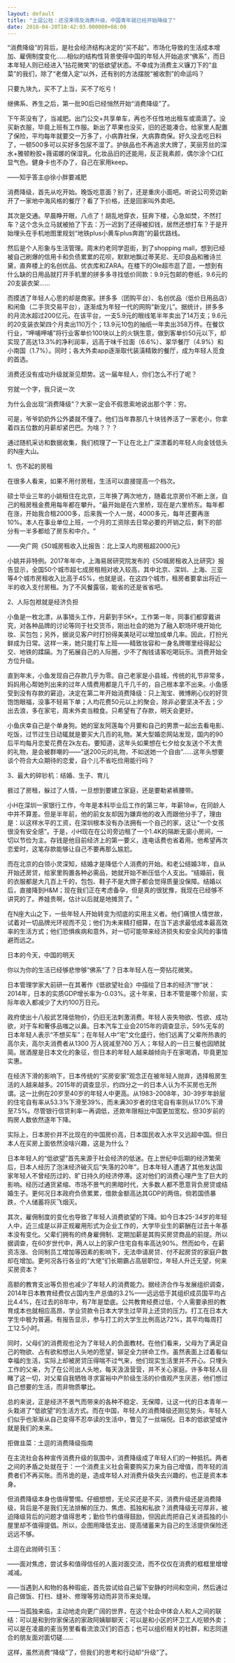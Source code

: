 ```yaml
---
layout: default
title: "土逗公社：还没来得及消费升级，中国青年就已经开始降级了"
date: 2018-04-20T10:42:03.000000+08:00
---
```


‌‌“消费降级‌‌”的背后，是社会经济结构决定的‌‌“买不起‌‌”。市场化导致的生活成本增加、雇佣制度变化……相似的结构性背景使得中国的年轻人开始追求‌‌“佛系‌‌”，而日本年轻人则已经进入‌‌“拈花微笑‌‌”的低欲望状态。不幸成为消费主义镰刀下的‌‌“韭菜‌‌”的我们，除了‌‌“老僧入定‌‌”以外，还有别的方法摆脱‌‌“被收割‌‌”的命运吗？

只要九块九，买不了上当，买不了吃亏！

继佛系、养生之后，第一批90后已经悄然开始‌‌“消费降级‌‌”了。

下午茶没有了，当减肥。出门公交+共享单车，再也不任性地出租车或滴滴了。没买新衣服，毕竟上班有工作服。新出了苹果也没买，旧的还能凑合。给家里人配置了保险，平均每年就要交一万多了，小病靠社保，大病靠商保。好久没去吃日料了，一顿500多可以买好多包尿不湿了。护肤品也不再追求大牌了，芙丽芳丝的深水+雅顿粉胶+薇诺娜的保湿乳。化妆品旧的还能用，反正我素颜，偶尔涂个口红显气色。健身卡也不办了，自己在家用keep。

——知乎答主@徐小胖要减肥

消费降级，首先从吃开始。晚饭吃意面？别了，还是重庆小面吧。听说公司旁边新开了一家地中海风格的餐厅？看了下价格，还是回家叫外卖吧。

其次是交通。早晨睁开眼，八点了！胡乱地穿衣，狂奔下楼，心急如焚，不然打车？这个念头立马就被拍了下去：万一迟到了还得被扣钱，居然还想打车？于是开始埋头在手机地图里规划‌‌“地铁plus小黄车plus奔跑‌‌”的最优路线。

然后是个人形象与生活管理。周末约老同学逛街，到了shopping mall，想到已经被自己刷爆的信用卡和负债累累的花呗，默默地飘过蒂芙尼、无印良品和雅诗兰黛，直奔楼上的名创优品、优衣库和ZARA。在楼下的Ole超市逛了逛，一想到有什么缺的日用品就打开手机里的拼多多寻找低价同款：9.9元包邮的卷纸，9.6元的20支装衣架……

而摸透了年轻人心思的却是商家。拼多多（团购平台）、名创优品（低价日用品店）和闲鱼（二手货交易平台），逐渐成为年轻一代的网购‌‌“新宠儿‌‌”。据统计，拼多多的月流水超过200亿元。在该平台，一支5.9元的眼线笔半年卖出了14万支；9.6元的20支装衣架四个月卖出110万个；13.9元10包的抽纸一年卖出358万件。在餐饮行业，‌‌“呷哺呷哺‌‌”将行业客单价100块以上的火锅生意，做到客单价50元以下，却实现了高达13.3%的净利润率，远高于味千拉面（6.6%）、翠华餐厅（4.9%）和小南国（1.7%）。同时；各大外卖app逐渐取代装潢精致的餐厅，成为年轻人觅食的首选。

消费还没有成功升级就渐见颓势。这一届年轻人，你们怎么不行了呢？

穷就一个字，我只说一次

为什么会出现‌‌“消费降级‌‌”？大家一定会不假思索地说出那个字：穷。

可是，爷爷奶奶外公外婆就不懂了。他们当年靠那几十块钱养活了一家老小，你拿着四五位数的月薪却紧巴巴。为啥？？？

通过随机采访和数据收集，我们梳理了一下让在北上广深漂着的年轻人向金钱低头的N座大山。

1、伤不起的房租

在很多人看来，如果不用付房租，生活可以直接提高一个档次。

硕士毕业三年的小姚租住在北京，三年换了两次地方，随着北京房价不断上涨，自己的租房租金费用每年都在攀升。‌‌“最开始是在六里桥，现在是六里桥东。每年都在涨，开始我合租2000多，后来我一个人一居，4000多元，每年还要再涨10%。本人在事业单位上班，一个月的工资除去日常必要的开销之后，剩下的部分有一半多都给了房东和中介。‌‌”

——央广网《50城房租收入比报告：北上深人均房租超2000元》

小姚并非特例。2017年年中，上海易居研究院发布的《50城房租收入比研究》报告显示，全国50个城市超七成房租相对收入较高，其中北京、深圳、上海、三亚等4个城市房租收入比高于45%，也就是说，在这四个城市，租房者要拿出将近一半的收入支付房租。为了不风餐露宿，能省的还是省省吧。

2、人际包袱就是经济负担

小鱼是一枚北漂，从事猎头工作，月薪到手5K+。工作第一年，同事们都穿戴讲究，对各种品牌的讨论等同于社交货币，刚出社会的她为了融入职场环境开始化妆、买包包；另外，据说见客户时打扮得美美哒可以增加成单几率。因此，打扮光鲜成为日常。这样一来，她只能打车上班——精致妆容和一身名牌哪里经得起公交、地铁的蹂躏。为了拓展自己的人际圈，少不了掏钱请客吃喝玩乐。消费开始全方位升级。

直到年末，小鱼发现自己存款几乎为零。自己老家是小县城，传统的礼节非常多，妈妈用心帮她列出来的过年人情费用都是几千几千的，自己根本拿不出来。小鱼感受到没有存款的窘迫，决定在第二年开始消费降级：只上淘宝、微博刷心仪的好货饱饱眼福，没事不轻易下单；人均花费50元以上的聚会，除非必要坚决不去；少出去浪，多在家宅，周末外卖当粮食。只希望有了存款，明天会更好。

小鱼庆幸自己是个单身狗。她的室友阿莲每个月要和自己的男票一起出去看电影、吃饭，过节过生日动辄就是要买大几百的礼物。某大型婚恋网站发现，国内的90后平均每月恋爱花费在2k左右。要知道，这年头如果想在七夕给女友送个不太贵的礼物，是会被群嘲的——‌‌“送200元的礼物，不如送她一个自由‌‌”……这年头想要谈个符合大众期待的恋爱，自个儿不省吃俭用能行吗？

3、最大的碎钞机：结婚、生子、育儿

捱过了房租，躲过了人情，一旦想到要建立家庭，还是要勒紧裤腰带。

小H在深圳一家银行工作，今年是本科毕业后工作的第三年，年薪18w，在同龄人中并不算差。但是半年前，他的前女友却因为嫌弃他的收入而跟他分手了，理由是：以这样水平的工资，在深圳根本没有办法拥有一个自己的家，这让‌‌“一个女孩很没有安全感‌‌”。于是，小H现在在公司旁边租了一个1.4K的隔断无窗小房间，一切以节俭为主。存钱是他目前经济上的第一要义，连电话费也省着用。他希望再次恋爱时，这笔存款能够让自己不要再那么尴尬。

而在北京的白领小灵深知，结婚才是降低个人消费的开始。和老公结婚3年，自从开始还房贷，给家里购置各种必需品，她就开始不断压低个人支出。‌‌“结婚前，我的衣服都是大几百上千的，包包、鞋子不是大牌子都会觉得质量没保障。结婚以后，直接降到H&M；现在我们正在考虑备孕，但是真的很犹豫，我现在已经够不讲究的了。养娃贵啊，估计以后就是地摊货了。‌‌”

在N座大山之下，一些年轻人开始转变为彻底的实用主义者。他们痛恨人情世故，试着对一切品牌光环视而不见；他们为未来精打细算，在当下追求最低成本最高效率的生活方式；他们恐惧疾病和意外，对一切可能带来经济损失和安全风险的事情避而远之。

日本的今天，中国的明天

你以为你的生活已经够悲惨够‌‌“佛系‌‌”了？日本年轻人在一旁拈花微笑。

日本管理学家大前研一在其著作《低欲望社会》中描绘了日本的经济‌‌“惨‌‌”状：2014年，日本的实质GDP增长率为-0.03%。这十年来，日本不管是哪个阶层，实际年收入都减少了大约100万日元。

政府使出十八般武艺降低物价，仍旧无法刺激消费。年轻人丧失物欲、性欲、成功欲，对于车和奢侈品嗤之以鼻。日本汽车工业会2015年的调查显示，59%无车的日本年轻人表示‌‌“不想买车‌‌”；在年轻人中‌‌“宅‌‌”文化盛行，他们远离了父辈所热衷的高尔夫，高尔夫消费者从1300 万人锐减至760 万人；年轻人的一日三餐也因陋就简。居酒屋是日本文化的象征，但日本的年轻人越来越倾向于在家喝酒，毕竟更加实惠。

在经济下滑的影响下，日本传统的‌‌“买房安家‌‌”观念正在被年轻人抛弃，选择租房生活的人越来越多。2015年的调查显示，约四分之一的日本人认为不买房也无所谓。这一比例在20岁至40岁的年轻人中更高。从1983-2008年，30-39岁年龄层的住宅自有率从53.3%下滑至39%，而未满30岁者的住宅自有率则从17.0%下滑至7.5%。尽管银行信贷利率一再调低，还款年限相比中国更加宽松，但30岁前的购房人数依然逐年下降。

实际上，日本房价并不比现在的中国房价高，日本国民收入水平又远超中国。但日本人在买房上面依然没啥兴趣，这是为什么？

日本年轻人的‌‌“低欲望‌‌”首先来源于社会经济的低迷。在上世纪中后期的经济繁荣后，日本人经历了泡沫经济破灭后‌‌“失落的20年‌‌”。日本年轻人遭遇了其他发达国家年轻人不曾经历过的、旷日持久的经济停滞。这对他们的消费心理产生了巨大的影响。经历过通货紧缩、市场不景气的黑暗时代，大多数人都不愿意背负房贷或结婚生子。更何况日本政府负债累累，借款金额高达其GDP的两倍。倘若国债暴跌，个人储蓄将灰飞烟灭。

其次，雇佣制度的变化也导致了年轻人消费欲望的下降。如今日本25-34岁的年轻人中，近三成是以非正规雇用形式为企业工作的，大学毕业生的薪酬在过去十年基本没有变化。父辈们拥有的终身雇佣制、定期加薪是其购买房贷商品的前提。所以据调查，在60岁世代中，两人以上的家户住宅自有率高达90%。然而如今，在薪资冻涨、合同制员工增加等因素的影响下，无法申请房贷、付不起房贷的家庭户数却在增加。更何况各行各业的‌‌“大佬‌‌”们长期霸占高层职位，年轻人升迁无望，何来买房资本？

高额的教育支出等负担也减少了年轻人的消费能力。据经济合作与发展组织调查，2014年日本教育经费仅占国内生产总值的3.2%——远远低于其组织成员国平均占比4.4%，在过去的8年中，有7年是垫底。公共教育经费过低，个人需要承担的教育成本也就相应高昂，学业贷款令日本大学生过早背上还贷的压力。打工在日本大学生中极为普遍。有报告显示，参与打工的大学生比例高达72%，其平均每周打工12.5小时。

同时，父母们的消费观也沦为了年轻人的负面教材。在他们看来，父母为了满足自己的物欲、占有欲和想出人头地的愿望，铆足全力拼命工作。虽然表面上过着看似幸福的生活，实际上却被房贷压得喘不过气来，他们现实生活里并不开心。只埋头工作的父亲，为了在公司出人头地，每天汲汲营营，并不关心家庭。许多年轻人目睹了这一切，对父辈自我牺牲寻求富裕中产阶级生活的价值观产生厌恶，他们想过自己想要的生活，而非物质攀比。

总的来说，正是经济不景气而带来的各种不稳定、无保障，让这一代的日本青年一头栽进了‌‌“低欲望‌‌”的生活方式。而在中国，年轻人的消费降级还刚见势头，年轻人们似乎也渐渐从自己变得不忍卒读的生活中，瞥见了一丝端倪。日本的低欲望或许就是我们的未来。

拒做韭菜：土逗的消费降级指南

在主流社会各种宣传消费升级的氛围中，消费降级成了年轻人们的一种抵抗。两者之间的矛盾之处就在于：一个消费主义社会需要购买力来为自己增值，而年轻的消费者们不再买账。而吊诡的是，造成年轻人对消费升级失去兴趣的，也正是资本本身。

但消费降级本身也值得警惕。仔细想想，无论买还是不买，消费升级还是消费降级，背后是不是我们无法排解的压力、焦虑、孤独和私欲？消费降级无可厚非，被迫降级背后的问题才值得思考；勤俭节约值得鼓励，但因此而把自己关进孤独的小屋里却不值得提倡。所以，企图用降低支出、提高储蓄来为自己的生活提供保险还远远不够。

土逗在此抛砖引玉：

——面对焦虑，尝试多和值得信任的人面对面交流，而不仅仅在消费的框框里增增减减。

——当遇到人和物的各种瑕疵，首先尝试给自己留下安静的时间和空间，然后通过自己做饭、打扫、缝补、修理等劳动而非货币来处理。

——当孤独来临，主动地走向更广阔的世界，在这个社会中体会人和人之间的联结：可以是和到你家保洁的家政阿姨聊聊天；可以是和小区的环卫工人吃顿外卖；可以是在凌晨的麦当劳里看看流浪汉们的百态；也可以组织相关的社群，和志同道合的朋友面对面切磋……

这样，虽然消费‌‌“降级‌‌”了，但我们的思考和行动却‌‌“升级‌‌”了。

